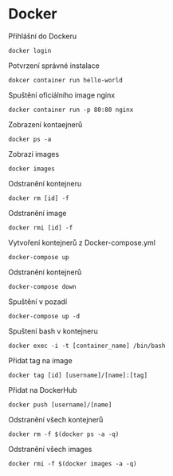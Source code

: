 # Docker
Přihlášní do Dockeru
```
docker login
```

Potvrzení správné instalace
```
dokcer container run hello-world
```

Spuštění oficiálního image nginx
```
docker container run -p 80:80 nginx
```

Zobrazení kontaejnerů
```
docker ps -a
```

Zobrazí images
```
docker images 
```

Odstranění kontejneru
```
docker rm [id] -f
```

Odstranění image
```
docker rmi [id] -f
```

Vytvoření kontejnerů z Docker-compose.yml
```
docker-compose up
```

Odstranění kontejnerů
```
docker-compose down
```

Spuštění v pozadí
```
docker-compose up -d
```

Spuštení bash v kontejneru
```
docker exec -i -t [container_name] /bin/bash
```

Přidat tag na image
```
docker tag [id] [username]/[name]:[tag]
```

Přidat na DockerHub
```
docker push [username]/[name]
```

Odstranění všech kontejnerů
```
docker rm -f $(docker ps -a -q)
```

Odstranění všech images
```
docker rmi -f $(docker images -a -q)
```
